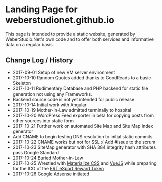 # Landing Page for weberstudionet.github.io

This page is intended to provide a static website, generated by WeberStudio.Net's own code and to offer both services and informative data 
on a regular basis.

## Change Log / History

  * 2017-09-01 Setup of new VM server environment
  * 2017-10-10 Random Quotes added thanks to GoodReads to a basic Skeleton
  * 2017-10-11 Rudimentary Database and PHP backend for static file generation not using any Frameworks. 
  * Backend source code is not yet intended for public release
  * 2017-10-14 Initial work with Angular 
  * 2017-10-19 Mother-in-Law admitted terminally to hospital
  * 2017-10-20 WordPress Feed exporter in beta for copying posts from other sources into static form 
  * 2017-10-21 Further work on automated Site Map and Site Map Index generator
  * Add CNAME to begin testing DNS resolution to initial static commits
  * 2017-10-22 CNAME works but not for SSL :( Add #issue to the scrum
  * 2017-10-23 SiteMap generator with SHA 384 integrity hash attributes pass Google Standard
  * 2017-10-24 Buried Mother-in-Law
  * 2017-10-25 Wrestled with [Materialize CSS](http://materializecss.com/) and [VueJS](https://vuejs.org/) while preparing for the ICO of the [ERT eSport Reward Token](http://esports.com)
  * 2017-10-26 [Google Adsense](https://www.google.com/adsense) initiated
